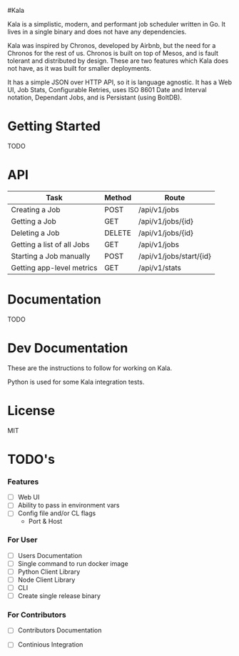 #Kala

Kala is a simplistic, modern, and performant job scheduler written in Go. It lives in a single binary and does not have any dependencies.

Kala was inspired by Chronos, developed by Airbnb, but the need for a Chronos for the rest of us. Chronos is built on top of Mesos, and
is fault tolerant and distributed by design. These are two features which Kala does not have, as it was built for smaller deployments.

It has a simple JSON over HTTP API, so it is language agnostic. It has a Web UI, Job Stats, Configurable Retries, uses ISO 8601 Date and Interval
notation, Dependant Jobs, and is Persistant (using BoltDB).

# Getting Started

TODO

# API

| Task | Method | Route |
| --- | --- | --- |
|Creating a Job | POST | /api/v1/jobs |
|Getting a Job | GET | /api/v1/jobs/{id} |
|Deleting a Job | DELETE | /api/v1/jobs/{id} |
|Getting a list of all Jobs | GET | /api/v1/jobs |
|Starting a Job manually | POST | /api/v1/jobs/start/{id} |
|Getting app-level metrics | GET | /api/v1/stats |


# Documentation

TODO

# Dev Documentation

These are the instructions to follow for working on Kala.

Python is used for some Kala integration tests.

# License

MIT


# TODO's

### Features
- [ ] Web UI
- [ ] Ability to pass in environment vars
- [ ] Config file and/or CL flags
    - Port & Host

### For User
- [ ] Users Documentation
- [ ] Single command to run docker image
- [ ] Python Client Library
- [ ] Node Client Library
- [ ] CLI
- [ ] Create single release binary

### For Contributors
- [ ] Contributors Documentation
- [ ] Continious Integration

